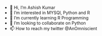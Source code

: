 - 👋 Hi, I’m Ashish Kumar
- 👀 I’m interested in MYSQl, Python and R
- 🌱 I’m currently learning R Programming
- 💞️ I’m looking to collaborate on Python
- 📫 How to reach my twitter @AnOmniscient

<!---
AnalyticsAshish/AnalyticsAshish is a ✨ special ✨ repository because its `README.md` (this file) appears on your GitHub profile.
You can click the Preview link to take a look at your changes.
--->
